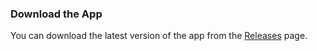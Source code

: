 ### Download the App

You can download the latest version of the app from the [Releases](https://github.com/Kailun0727/InventoryManagement/releases/tag/v1) page.
